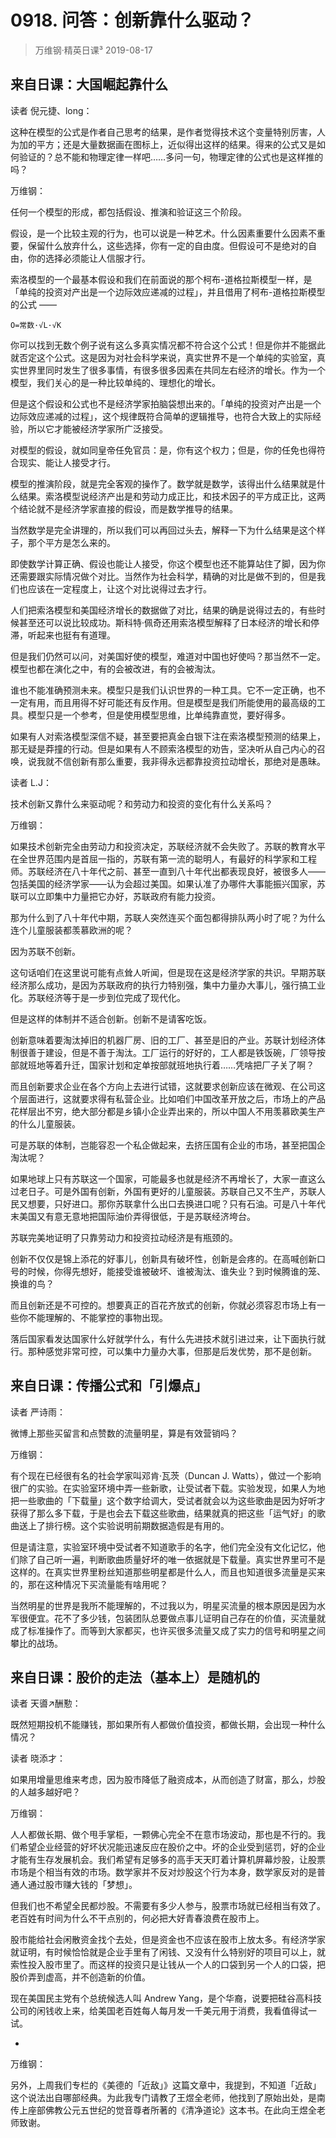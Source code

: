 # 0918. 问答：创新靠什么驱动？
> 万维钢·精英日课³
2019-08-17

## 来自日课：大国崛起靠什么

读者 倪元捷、long：

这种在模型的公式是作者自己思考的结果，是作者觉得技术这个变量特别厉害，人为加的平方；还是大量数据画在图标上，近似得出这样的结果。得来的公式又是如何验证的？总不能和物理定律一样吧……多问一句，物理定律的公式也是这样推的吗？

万维钢：

任何一个模型的形成，都包括假设、推演和验证这三个阶段。

假设，是一个比较主观的行为，也可以说是一种艺术。什么因素重要什么因素不重要，保留什么放弃什么，这些选择，你有一定的自由度。但假设可不是绝对的自由，你的选择必须能让人信服才行。

索洛模型的一个最基本假设和我们在前面说的那个柯布-道格拉斯模型一样，是「单纯的投资对产出是一个边际效应递减的过程」，并且借用了柯布-道格拉斯模型的公式 ——

	O=常数·√L·√K

你可以找到无数个例子说有这么多真实情况都不符合这个公式！但是你并不能据此就否定这个公式。这是因为对社会科学来说，真实世界不是一个单纯的实验室，真实世界里同时发生了很多事情，有很多很多因素在共同左右经济的增长。作为一个模型，我们关心的是一种比较单纯的、理想化的增长。

但是这个假设和公式也不是经济学家拍脑袋想出来的。「单纯的投资对产出是一个边际效应递减的过程」，这个规律既符合简单的逻辑推导，也符合大致上的实际经验，所以它才能被经济学家所广泛接受。

对模型的假设，就如同皇帝任免官员：是，你有这个权力；但是，你的任免也得符合现实、能让人接受才行。

模型的推演阶段，就是完全客观的操作了。数学就是数学，该得出什么结果就是什么结果。索洛模型说经济产出是和劳动力成正比，和技术因子的平方成正比，这两个结论就不是经济学家直接的假设，而是数学推导的结果。

当然数学是完全讲理的，所以我们可以再回过头去，解释一下为什么结果是这个样子，那个平方是怎么来的。

即使数学计算正确、假设也能让人接受，你这个模型也还不能算站住了脚，因为你还需要跟实际情况做个对比。当然作为社会科学，精确的对比是做不到的，但是我们也应该在一定程度上，让这个对比说得过去才行。

人们把索洛模型和美国经济增长的数据做了对比，结果的确是说得过去的，有些时候甚至还可以说比较成功。斯科特·佩奇还用索洛模型解释了日本经济的增长和停滞，听起来也挺有有道理。

但是我们仍然可以问，对美国好使的模型，难道对中国也好使吗？那当然不一定。模型也都在演化之中，有的会被改进，有的会被淘汰。

谁也不能准确预测未来。模型只是我们认识世界的一种工具。它不一定正确，也不一定有用，而且用得不好可能还有反作用。但是模型是我们所能使用的最高级的工具。模型只是一个参考，但是使用模型思维，比单纯靠直觉，要好得多。

如果有人对索洛模型深信不疑，甚至要把真金白银下注在索洛模型预测的结果上，那无疑是莽撞的行动。但是如果有人不顾索洛模型的劝告，坚决听从自己内心的召唤，说我就不信创新有那么重要，我非得永远都靠投资拉动增长，那绝对是愚昧。

读者 L.J：

技术创新又靠什么来驱动呢？和劳动力和投资的变化有什么关系吗？

万维钢：

如果技术创新完全由劳动力和投资决定，苏联经济就不会失败了。苏联的教育水平在全世界范围内是首屈一指的，苏联有第一流的聪明人，有最好的科学家和工程师。苏联经济在八十年代之前、甚至一直到八十年代出都表现良好，被很多人——包括美国的经济学家——认为会超过美国。如果认准了办哪件大事能振兴国家，苏联可以立即集中力量把它办好，苏联政府有能力投资。

那为什么到了八十年代中期，苏联人突然连买个面包都得排队两小时了呢？为什么连个儿童服装都羡慕欧洲的呢？

因为苏联不创新。

这句话咱们在这里说可能有点耸人听闻，但是现在这是经济学家的共识。早期苏联经济那么成功，是因为苏联政府的执行力特别强，集中力量办大事儿，强行搞工业化。苏联经济等于是一步到位完成了现代化。

但是这样的体制并不适合创新。创新不是请客吃饭。

创新意味着要淘汰掉旧的机器厂房、旧的工厂、甚至是旧的产业。苏联计划经济体制很善于建设，但是不善于淘汰。工厂运行的好好的，工人都是铁饭碗，厂领导按部就班地等着升迁，国家计划和定单按部就班地执行着……凭啥把厂子关了啊？

而且创新要求企业在各个方向上去进行试错，这就要求创新应该在微观、在公司这个层面进行，这就要求得有私营企业。比如咱们中国改革开放之后，市场上的产品花样层出不穷，绝大部分都是乡镇小企业弄出来的，所以中国人不用羡慕欧美生产的什么儿童服装。

可是苏联的体制，岂能容忍一个私企做起来，去挤压国有企业的市场，甚至把国企淘汰呢？

如果地球上只有苏联这一个国家，可能最多也就是经济不再增长了，大家一直这么过老日子。可是外国有创新，外国有更好的儿童服装。苏联自己又不生产，苏联人民又想要，只好进口。那你苏联拿什么出口去换进口呢？只有石油。可是八十年代末美国又有意无意地把国际油价弄得很低，于是苏联经济垮台。

苏联完美地证明了只靠劳动力和投资拉动经济是有瓶颈的。

创新不仅仅是锦上添花的好事儿，创新具有破坏性，创新是会疼的。在高喊创新口号的时候，你得先想好，能接受谁被破坏、谁被淘汰、谁失业？到时候腾谁的笼、换谁的鸟？

而且创新还是不可控的。想要真正的百花齐放式的创新，你就必须容忍市场上有一些你不能理解的、不能掌控的事物出现。

落后国家看发达国家什么好就学什么，有什么先进技术就引进过来，让下面执行就行。那种感觉非常可控，可以集中力量办大事，但那是后发优势，那不是创新。

## 来自日课：传播公式和「引爆点」

读者 严诗雨：

微博上那些买留言和点赞数的流量明星，算是有效营销吗？

万维钢：

有个现在已经很有名的社会学家叫邓肯·瓦茨（Duncan J. Watts），做过一个影响很广的实验。在实验室环境中弄一些新歌，让受试者下载。实验发现，如果人为地把一些歌曲的「下载量」这个数字给调大，受试者就会以为这些歌曲是因为好听才获得了那么多下载，于是也会去下载这些歌曲，结果就真的把这些「运气好」的歌曲送上了排行榜。这个实验说明前期数据造假是有用的。

但是请注意，实验室环境中受试者不知道歌手的名字，他们完全没有文化记忆，他们除了自己听一遍，判断歌曲质量好坏的唯一依据就是下载量。真实世界里可不是这样的。在真实世界里粉丝知道那些明星都是什么人，而且也知道很多流量是买来的，那在这种情况下买流量能有啥用呢？

当然明星的世界是我所不能理解的，不过我以为，明星买流量的根本原因是因为水军很便宜。花不了多少钱，包装团队总要做点事儿证明自己存在的价值，买流量就成了标准操作了。而等到大家都买，也许买很多流量又成了实力的信号和明星之间攀比的战场。

## 来自日课：股价的走法（基本上）是随机的

读者 天噵↗酬懃：

既然短期投机不能赚钱，那如果所有人都做价值投资，都做长期，会出现一种什么情况？

读者 晓添才：

如果用增量思维来考虑，因为股市降低了融资成本，从而创造了财富，那么，炒股的人越多越好吧？

万维钢：

人人都做长期、做个甩手掌柜，一颗佛心完全不在意市场波动，那也是不行的。我们希望企业经营的好坏状况能迅速反应在股价之中。坏的企业受到惩罚，好的企业才能有生存发展机会。我们希望有足够多的高手天天盯着计算机屏幕炒股，让股票市场是个相当有效的市场。数学家并不反对炒股这个行为本身，数学家反对的是普通人通过股市赚大钱的「梦想」。

但我们也不希望全民都炒股。不需要有多少人参与，股票市场就已经相当有效了。老百姓有时间为什么不干点别的，何必把大好青春浪费在股市上。

股市能给社会闲散资金找个去处，但是资金也不应该在股市上放太多。有经济学家就证明，有时候恰恰就是企业手里有了闲钱、又没有什么特别好的项目可以上，就索性投入股市里了。而这样的投资只是让钱从一个人的口袋到另一个人的口袋，把股价弄到虚高，并不创造新的价值。

现在美国民主党有个总统候选人叫 Andrew Yang，是个华裔，说要把硅谷高科技公司的闲钱收上来，给美国老百姓每人每月发一千美元用于消费，我看值得试一试。

*

万维钢：

另外，上周我们专栏的《美德的「近敌」》这篇文章中，我提到，不知道「近敌」这个说法出自哪部经典。为此我专门请教了王煜全老师，他找到了原始出处，是南传上座部佛教公元五世纪的觉音尊者所著的《清净道论》这本书。在此向王煜全老师致谢。

